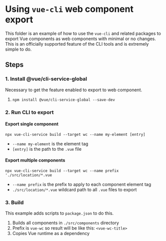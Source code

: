 # Using `vue-cli` web component export

This folder is an example of how to use the `vue-cli` and related packages to export Vue components as web components with minimal or no changes. This is an officially supported feature of the CLI tools and is extremely simple to do.

## Steps

### 1. Install @vue/cli-service-global

Necessary to get the feature enabled to export to web component.

1. `npm install @vue/cli-service-global --save-dev`

### 2. Run CLI to export

#### Export single component

`npx vue-cli-service build --target wc --name my-element [entry]`

- `--name my-element` is the element tag
- `[entry]` is the path to the `.vue` file

#### Export multiple components

`npx vue-cli-service build --target wc --name prefix './src/location/*.vue`

- `--name prefix` is the prefix to apply to each component element tag
- `./src/location/*.vue` wildcard path to all `.vue` files to export

### 3. Build

This example adds scripts to `package.json` to do this.

1. Builds all components in `./src/components` directory
1. Prefix is `vue-wc` so result will be like this: `<vue-wc-title>`
1. Copies Vue runtime as a dependency
